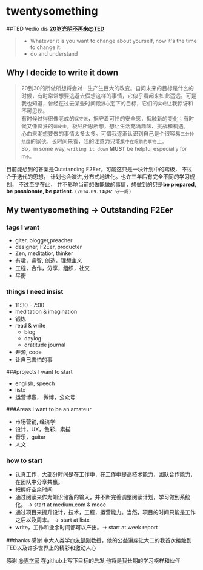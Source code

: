 twentysomething
===============
##TED Vedio dis
[**20岁光阴不再来@TED**](http://v.163.com/movie/2013/3/U/A/M937IFCGB_M937IJLUA.html)  
>  * Whatever it is you want to change about yourself, now it's the time to change it.
>  * do and understand


## Why I decide to write it down
> 20到30的所做所想将会对一生产生巨大的改变。自问未来的目标是什么的时候，有时常常想要逃避去假想这样的事情，它似乎看起来如此遥远。可是我也知道，曾经在过去某些时间段`狠心`定下的目标，它们的`实现`让我惊讶和不可思议。  
有时候过得很像老成的`保守派`，据守着可怜的安全感，抵触新的变化；有时候又像疯狂的`嬉皮士`，极尽所思所想，想让生活充满趣味、挑战和机遇。  
心血来潮想要做的事情太多太多。可惜我逐渐认识到自己是个很容易`三分钟热度`的家伙。长时间来看，我的注意力只能`集中在眼前的事物`上。  
So，in some way, `writing it down` **MUST** be helpful especially for me。  

  目前能想到的答案是Outstanding F2Eer，可能这只是一块计划中的踏板， 不过介于迭代的思想，
  计划也会演进,分布式地进化。也许三年后有完全不同的学习规划， 不过至少在此，
  并不影响当前想做能做的事情，想做到的只是**be prepared, be passionate, be patient**.     `(2014.09.14@HZ 守一阁)`



   

## My twentysomething -> Outstanding F2Eer

### tags I want
* giter, blogger,preacher
* designer, F2Eer, producter 
* Zen, meditatior, thinker
* 有趣，睿智, 创造，理想主义
* 工程，合作，分享，组织，社交
* 平衡

### things I need insist 
* 11:30 - 7:00 
* meditation & imagination
* 锻炼
* read & write 
  * blog
  * daylog
  * dratitude journal  
* 开源, code
* 让自己害怕的事



###projects I want to start 
* english, speech
* listx
* 运营博客， 微博，公众号

###Areas I want to be an amateur  
* 市场营销, 经济学
* 设计，UX，色彩，素描
* 音乐，guitar
* 人文

### how to start
* 认真工作，大部分时间是在工作中，在工作中提高技术能力，团队合作能力，在团队中分享共赢。
* 把握好空余时间
* 通过阅读来作为知识储备的输入，并不断完善调整阅读计划，学习做到系统化。 -> start at medium.com & mooc
* 通过项目来提升设计，技术，工程，运营能力。当然，项目的时间只能是工作之后以及周末。 -> start at listx 
* write，工作和业余时间都可以产出。-> start at week report



##thanks
感谢 中大人类学[@朱健刚](http://weibo.com/u/2035485367?topnav=1&wvr=5&topsug=1)教授，他的公益讲座让大二的我首次接触到TED以及许多世界上的精彩和激动人心  

感谢 [@陈学家](https://github.com/6174) 在github上写下目标的启发,他将是我长期的学习榜样和伙伴



